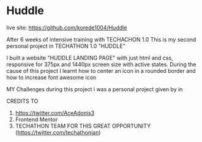 # Huddle
live site: https://github.com/korede1004/Huddle

After 6 weeks of intensive training with TECHACHON 1.0
This is my second personal project in TECHATHON 1.0 "HUDDLE" 

I built a website "HUDDLE LANDING PAGE" with just html and css, responsive for 375px and 1440px screen size with active states.
During the cause of this project I learnt how to center an icon in a rounded border and how to increase font awesome icon 

MY Challenges
during this project i was 
a personal project given by in 

CREDITS TO 
1. https://twitter.com/AceAdonis3
2. Frontend Mentor
3. TECHATHON TEAM FOR THIS GREAT OPPORTUNITY (https://twitter.com/techathonian)
